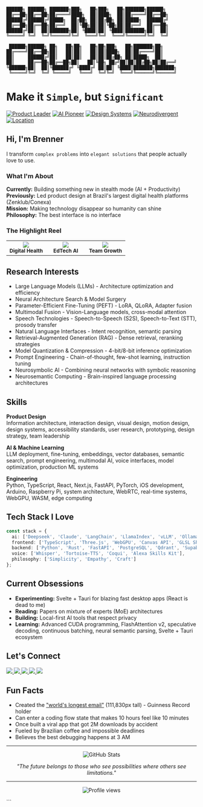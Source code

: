 ```
██████╗ ██████╗ ███████╗███╗   ██╗███╗   ██╗███████╗██████╗ 
██╔══██╗██╔══██╗██╔════╝████╗  ██║████╗  ██║██╔════╝██╔══██╗
██████╔╝██████╔╝█████╗  ██╔██╗ ██║██╔██╗ ██║█████╗  ██████╔╝
██╔══██╗██╔══██╗██╔══╝  ██║╚██╗██║██║╚██╗██║██╔══╝  ██╔══██╗
██████╔╝██║  ██║███████╗██║ ╚████║██║ ╚████║███████╗██║  ██║
╚═════╝ ╚═╝  ╚═╝╚══════╝╚═╝  ╚═══╝╚═╝  ╚═══╝╚══════╝╚═╝  ╚═╝
                                                              
 ██████╗██████╗ ██╗   ██╗██╗   ██╗██╗███╗   ██╗███████╗██╗     
██╔════╝██╔══██╗██║   ██║██║   ██║██║████╗  ██║██╔════╝██║     
██║     ██████╔╝██║   ██║██║   ██║██║██╔██╗ ██║█████╗  ██║     
██║     ██╔══██╗██╔══██╗██║   ██║╚██╗ ██╔╝██║██║██╔██╗██║██╔══╝     
╚██████╗██║  ██║╚██████╔╝ ╚████╔╝ ██║██║ ╚████║███████╗███████╗
 ╚═════╝╚═╝  ╚═╝ ╚═════╝   ╚═══╝  ╚═╝╚═╝  ╚═══╝╚══════╝╚══════╝
```

# Make it `Simple`, but `Significant`

[![Product Leader](https://img.shields.io/badge/Product%20Leader-22%2B%20years-black.svg)](https://linkedin.com/in/brennercruvinel)
[![AI Pioneer](https://img.shields.io/badge/AI%20Pioneer-Voice%20%26%20Emotional%20AI-purple.svg)](https://brennercruvinel.com)
[![Design Systems](https://img.shields.io/badge/Design%20Systems-FreudDS%20Creator-blue.svg)](https://github.com/brennercruvinel)
[![Neurodivergent](https://img.shields.io/badge/2e-ADHD%20%2B%20ASD-green.svg)](https://brennercruvinel.com/about)
[![Location](https://img.shields.io/badge/📍-São%20Paulo%2C%20Brazil-red.svg)](https://maps.app.goo.gl/saopaulo)

## Hi, I'm Brenner

I transform `complex problems` into `elegant solutions` that people actually love to use.

### What I'm About

**Currently:** Building something new in stealth mode (AI + Productivity)  
**Previously:** Led product design at Brazil's largest digital health platforms (Zenklub/Conexa)  
**Mission:** Making technology disappear so humanity can shine  
**Philosophy:** The best interface is no interface  

### The Highlight Reel

<table>
  <tr>
    <td align="center" width="33%">
      <img src="https://img.shields.io/badge/4M%2B-Lives%20Impacted-FF6B6B?style=for-the-badge" />
      <br><sub><b>Digital Health</b></sub>
    </td>
    <td align="center" width="33%">
      <img src="https://img.shields.io/badge/170K%2B-Students-4ECDC4?style=for-the-badge" />
      <br><sub><b>EdTech AI</b></sub>
    </td>
    <td align="center" width="33%">
      <img src="https://img.shields.io/badge/50%2B-Designers%20Mentored-45B7D1?style=for-the-badge" />
      <br><sub><b>Team Growth</b></sub>
    </td>
  </tr>
</table>

## Research Interests

* Large Language Models (LLMs) - Architecture optimization and efficiency
* Neural Architecture Search & Model Surgery
* Parameter-Efficient Fine-Tuning (PEFT) - LoRA, QLoRA, Adapter fusion
* Multimodal Fusion - Vision-Language models, cross-modal attention
* Speech Technologies - Speech-to-Speech (S2S), Speech-to-Text (STT), prosody transfer
* Natural Language Interfaces - Intent recognition, semantic parsing
* Retrieval-Augmented Generation (RAG) - Dense retrieval, reranking strategies
* Model Quantization & Compression - 4-bit/8-bit inference optimization
* Prompt Engineering - Chain-of-thought, few-shot learning, instruction tuning
* Neurosymbolic AI - Combining neural networks with symbolic reasoning
* Neurosemantic Computing - Brain-inspired language processing architectures

## Skills

**Product Design**  
Information architecture, interaction design, visual design, motion design, design systems, accessibility standards, user research, prototyping, design strategy, team leadership

**AI & Machine Learning**  
LLM deployment, fine-tuning, embeddings, vector databases, semantic search, prompt engineering, multimodal AI, voice interfaces, model optimization, production ML systems

**Engineering**  
Python, TypeScript, React, Next.js, FastAPI, PyTorch, iOS development, Arduino, Raspberry Pi, system architecture, WebRTC, real-time systems, WebGPU, WASM, edge computing

## Tech Stack I Love

```typescript
const stack = {
  ai: ['Deepseek', 'Claude', 'LangChain', 'LlamaIndex', 'vLLM', 'Ollama', 'HuggingFace'],
  frontend: ['TypeScript', 'Three.js', 'WebGPU', 'Canvas API', 'GLSL Shaders'],
  backend: ['Python', 'Rust', 'FastAPI', 'PostgreSQL', 'Qdrant', 'Supabase'],
  voice: ['Whisper', 'Tortoise-TTS', 'Coqui', 'Alexa Skills Kit'],
  philosophy: ['Simplicity', 'Empathy', 'Craft']
};
```

## Current Obsessions

- **Experimenting:** Svelte + Tauri for blazing fast desktop apps (React is dead to me)
- **Reading:** Papers on mixture of experts (MoE) architectures
- **Building:** Local-first AI tools that respect privacy
- **Learning:** Advanced CUDA programming, FlashAttention v2, speculative decoding, continuous batching, neural semantic parsing, Svelte + Tauri ecosystem

## Let's Connect

<p align="left">
  <a href="https://linkedin.com/in/brennercruvinel">
    <img src="https://img.shields.io/badge/LinkedIn-Connect-0077B5?style=for-the-badge&logo=linkedin" />
  </a>
  <a href="https://brennercruvinel.com">
    <img src="https://img.shields.io/badge/Portfolio-Visit-000000?style=for-the-badge&logo=vercel" />
  </a>
  <a href="mailto:brennertalks@gmail.com">
    <img src="https://img.shields.io/badge/Email-Send-EA4335?style=for-the-badge&logo=gmail" />
  </a>
  <a href="https://twitter.com/brennercruvinel">
    <img src="https://img.shields.io/badge/Twitter-Follow-1DA1F2?style=for-the-badge&logo=twitter" />
  </a>
  <a href="https://instagram.com/brennercruvinel">
    <img src="https://img.shields.io/badge/Instagram-Follow-E4405F?style=for-the-badge&logo=instagram" />
  </a>
</p>

## Fun Facts

- Created the ["world's longest email"](https://www.meioemensagem.com.br/comunicacao/acao-do-beach-park-propoe-emocao-real) (111,830px tall) - Guinness Record holder
- Can enter a coding flow state that makes 10 hours feel like 10 minutes
- Once built a viral app that got 2M downloads by accident
- Fueled by Brazilian coffee and impossible deadlines
- Believes the best debugging happens at 3 AM

---

<p align="center">
  <img src="https://github-readme-stats.vercel.app/api?username=brennercruvinel&show_icons=true&theme=dark&hide_border=true&bg_color=000000&title_color=ffffff&text_color=ffffff" alt="GitHub Stats" />
</p>

<p align="center">
  <i>"The future belongs to those who see possibilities where others see limitations."</i>
</p>

---

<p align="center">
  <img src="https://komarev.com/ghpvc/?username=brennercruvinel&color=blueviolet&style=flat-square&label=Profile+Views" alt="Profile views" />
</p>
```
